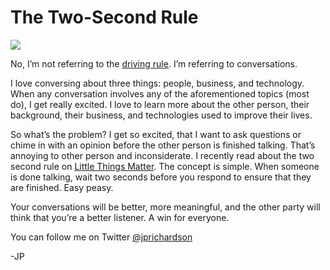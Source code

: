 <!--
id: 609135970
link: http://loudjet.com/a/two-second-rule
slug: two-second-rule
date: Tue May 18 2010 00:01:00 GMT-0500 (CDT)
publish: 2010-05-018
tags: 
-->


The Two-Second Rule
===================

![](http://media.tumblr.com/tumblr_l2l7gn46uE1qzbc4f.jpg)

No, I’m not referring to the [driving
rule](http://en.wikipedia.org/wiki/Two-second_rule). I’m referring to
conversations.

I love conversing about three things: people, business, and technology.
When any conversation involves any of the aforementioned topics (most
do), I get really excited. I love to learn more about the other person,
their background, their business, and technologies used to improve their
lives.

So what’s the problem? I get so excited, that I want to ask questions or
chime in with an opinion before the other person is finished talking.
That’s annoying to other person and inconsiderate. I recently read about
the two second rule on [Little Things
Matter](http://littlethingsmatter.com). The concept is simple. When
someone is done talking, wait two seconds before you respond to ensure
that they are finished. Easy peasy.

Your conversations will be better, more meaningful, and the other party
will think that you’re a better listener. A win for everyone.

You can follow me on
Twitter [@jprichardson](http://twitter.com/jprichardson)

-JP 

